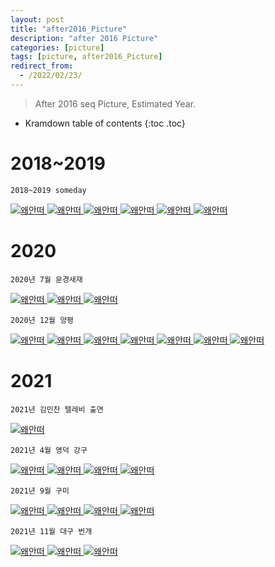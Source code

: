 ```yaml
---
layout: post
title: "after2016_Picture"
description: "after 2016 Picture"
categories: [picture]
tags: [picture, after2016_Picture]
redirect_from:
  - /2022/02/23/
---
```


> After 2016 seq Picture, Estimated Year.

* Kramdown table of contents
{:toc .toc}

# 2018~2019

~~~
2018~2019 someday
~~~
<a class="post-image" href="{{site.baseurl}}/assets/images/picture/after/2018_gyemyung.jpg">
<img itemprop="image" data-src="{{site.baseurl}}/assets/images/picture/after/2018_gyemyung.jpg" src="{{site.baseurl}}/assets/javascripts/unveil/loader.gif" alt="왜안떠" />
</a>
 
<a class="post-image" href="{{site.baseurl}}/assets/images/picture/after/2018_jjock.jpg">
<img itemprop="image" data-src="{{site.baseurl}}/assets/images/picture/after/2018_jjock.jpg" src="{{site.baseurl}}/assets/javascripts/unveil/loader.gif" alt="왜안떠" />
</a>
 
<a class="post-image" href="{{site.baseurl}}/assets/images/picture/after/2018_jjock2.jpg">
<img itemprop="image" data-src="{{site.baseurl}}/assets/images/picture/after/2018_jjock2.jpg" src="{{site.baseurl}}/assets/javascripts/unveil/loader.gif" alt="왜안떠" />
</a>
 
<a class="post-image" href="{{site.baseurl}}/assets/images/picture/after/2019_jjock.jpg">
<img itemprop="image" data-src="{{site.baseurl}}/assets/images/picture/after/2019_jjock.jpg" src="{{site.baseurl}}/assets/javascripts/unveil/loader.gif" alt="왜안떠" />
</a>
 
<a class="post-image" href="{{site.baseurl}}/assets/images/picture/after/2019_some.jpg">
<img itemprop="image" data-src="{{site.baseurl}}/assets/images/picture/after/2019_some.jpg" src="{{site.baseurl}}/assets/javascripts/unveil/loader.gif" alt="왜안떠" />
</a>
 
<a class="post-image" href="{{site.baseurl}}/assets/images/picture/after/someday.jpg">
<img itemprop="image" data-src="{{site.baseurl}}/assets/images/picture/after/someday.jpg" src="{{site.baseurl}}/assets/javascripts/unveil/loader.gif" alt="왜안떠" />
</a>
 
# 2020

~~~
2020년 7월 문경새재
~~~
<a class="post-image" href="{{site.baseurl}}/assets/images/picture/after/moon1.jpg">
<img itemprop="image" data-src="{{site.baseurl}}/assets/images/picture/after/moon1.jpg" src="{{site.baseurl}}/assets/javascripts/unveil/loader.gif" alt="왜안떠" />
</a>
 
<a class="post-image" href="{{site.baseurl}}/assets/images/picture/after/moon2.jpg">
<img itemprop="image" data-src="{{site.baseurl}}/assets/images/picture/after/moon2.jpg" src="{{site.baseurl}}/assets/javascripts/unveil/loader.gif" alt="왜안떠" />
</a>
 
<a class="post-image" href="{{site.baseurl}}/assets/images/picture/after/moon3.jpg">
<img itemprop="image" data-src="{{site.baseurl}}/assets/images/picture/after/moon3.jpg" src="{{site.baseurl}}/assets/javascripts/unveil/loader.gif" alt="왜안떠" />
</a>
 
~~~
2020년 12월 양평
~~~
<a class="post-image" href="{{site.baseurl}}/assets/images/picture/after/yang1.jpg">
<img itemprop="image" data-src="{{site.baseurl}}/assets/images/picture/after/yang1.jpg" src="{{site.baseurl}}/assets/javascripts/unveil/loader.gif" alt="왜안떠" />
</a>
 
<a class="post-image" href="{{site.baseurl}}/assets/images/picture/after/yang2.jpg">
<img itemprop="image" data-src="{{site.baseurl}}/assets/images/picture/after/yang2.jpg" src="{{site.baseurl}}/assets/javascripts/unveil/loader.gif" alt="왜안떠" />
</a>
 
<a class="post-image" href="{{site.baseurl}}/assets/images/picture/after/yang3.jpg">
<img itemprop="image" data-src="{{site.baseurl}}/assets/images/picture/after/yang3.jpg" src="{{site.baseurl}}/assets/javascripts/unveil/loader.gif" alt="왜안떠" />
</a>
 
<a class="post-image" href="{{site.baseurl}}/assets/images/picture/after/yang4.jpg">
<img itemprop="image" data-src="{{site.baseurl}}/assets/images/picture/after/yang4.jpg" src="{{site.baseurl}}/assets/javascripts/unveil/loader.gif" alt="왜안떠" />
</a>
 
<a class="post-image" href="{{site.baseurl}}/assets/images/picture/after/yang5.jpg">
<img itemprop="image" data-src="{{site.baseurl}}/assets/images/picture/after/yang5.jpg" src="{{site.baseurl}}/assets/javascripts/unveil/loader.gif" alt="왜안떠" />
</a>
 
<a class="post-image" href="{{site.baseurl}}/assets/images/picture/after/yang6.jpg">
<img itemprop="image" data-src="{{site.baseurl}}/assets/images/picture/after/yang6.jpg" src="{{site.baseurl}}/assets/javascripts/unveil/loader.gif" alt="왜안떠" />
</a>
 
<a class="post-image" href="{{site.baseurl}}/assets/images/picture/after/yang7.jpg">
<img itemprop="image" data-src="{{site.baseurl}}/assets/images/picture/after/yang7.jpg" src="{{site.baseurl}}/assets/javascripts/unveil/loader.gif" alt="왜안떠" />
</a>
 
# 2021

~~~
2021년 김민찬 텔레비 출연
~~~
<a class="post-image" href="{{site.baseurl}}/assets/images/picture/after/minchantv.png">
<img itemprop="image" data-src="{{site.baseurl}}/assets/images/picture/after/minchantv.png" src="{{site.baseurl}}/assets/javascripts/unveil/loader.gif" alt="왜안떠" />
</a>
  
~~~
2021년 4월 영덕 강구
~~~
<a class="post-image" href="{{site.baseurl}}/assets/images/picture/after/gang1.jpg">
<img itemprop="image" data-src="{{site.baseurl}}/assets/images/picture/after/gang1.jpg" src="{{site.baseurl}}/assets/javascripts/unveil/loader.gif" alt="왜안떠" />
</a>
  
<a class="post-image" href="{{site.baseurl}}/assets/images/picture/after/gang2.jpg">
<img itemprop="image" data-src="{{site.baseurl}}/assets/images/picture/after/gang2.jpg" src="{{site.baseurl}}/assets/javascripts/unveil/loader.gif" alt="왜안떠" />
</a>
  
<a class="post-image" href="{{site.baseurl}}/assets/images/picture/after/gang3.jpg">
<img itemprop="image" data-src="{{site.baseurl}}/assets/images/picture/after/gang3.jpg" src="{{site.baseurl}}/assets/javascripts/unveil/loader.gif" alt="왜안떠" />
</a>
  
<a class="post-image" href="{{site.baseurl}}/assets/images/picture/after/gang4.jpg">
<img itemprop="image" data-src="{{site.baseurl}}/assets/images/picture/after/gang4.jpg" src="{{site.baseurl}}/assets/javascripts/unveil/loader.gif" alt="왜안떠" />
</a>
  
~~~
2021년 9월 구미
~~~
<a class="post-image" href="{{site.baseurl}}/assets/images/picture/after/goo1.jpg">
<img itemprop="image" data-src="{{site.baseurl}}/assets/images/picture/after/goo1.jpg" src="{{site.baseurl}}/assets/javascripts/unveil/loader.gif" alt="왜안떠" />
</a>
  
<a class="post-image" href="{{site.baseurl}}/assets/images/picture/after/goo2.jpg">
<img itemprop="image" data-src="{{site.baseurl}}/assets/images/picture/after/goo2.jpg" src="{{site.baseurl}}/assets/javascripts/unveil/loader.gif" alt="왜안떠" />
</a>
  
<a class="post-image" href="{{site.baseurl}}/assets/images/picture/after/goo3.jpg">
<img itemprop="image" data-src="{{site.baseurl}}/assets/images/picture/after/goo3.jpg" src="{{site.baseurl}}/assets/javascripts/unveil/loader.gif" alt="왜안떠" />
</a>
  
<a class="post-image" href="{{site.baseurl}}/assets/images/picture/after/goo4.jpg">
<img itemprop="image" data-src="{{site.baseurl}}/assets/images/picture/after/goo4.jpg" src="{{site.baseurl}}/assets/javascripts/unveil/loader.gif" alt="왜안떠" />
</a>
  
~~~
2021년 11월 대구 번개
~~~
<a class="post-image" href="{{site.baseurl}}/assets/images/picture/after/pri1.jpg">
<img itemprop="image" data-src="{{site.baseurl}}/assets/images/picture/after/pri1.jpg" src="{{site.baseurl}}/assets/javascripts/unveil/loader.gif" alt="왜안떠" />
</a>
  
<a class="post-image" href="{{site.baseurl}}/assets/images/picture/after/pri2.jpg">
<img itemprop="image" data-src="{{site.baseurl}}/assets/images/picture/after/pri2.jpg" src="{{site.baseurl}}/assets/javascripts/unveil/loader.gif" alt="왜안떠" />
</a>
  
<a class="post-image" href="{{site.baseurl}}/assets/images/picture/after/pri3.jpg">
<img itemprop="image" data-src="{{site.baseurl}}/assets/images/picture/after/pri3.jpg" src="{{site.baseurl}}/assets/javascripts/unveil/loader.gif" alt="왜안떠" />
</a>
  